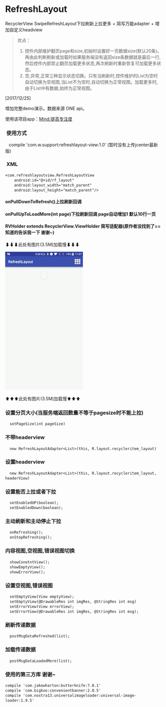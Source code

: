 # RefreshLayout
RecyclerView SwipeRefreshLayout下拉刷新上拉更多 + 简写万能adapter + 增加自定义headview

>优点：
>1. 控件内部维护翻页page和size,初始时设置好一页数据size(默认20条)。再由此判断刷新或加载时如果服务端没有返回size条数据就是最后一行,然后控件内部禁止翻页加载更多状态,再次刷新时重新恢复可加载更多状态。
>2. 空,异常,正常三种显示状态切换。只有当刷新时,控件维护的List<T>为空时自动切换为空视图,当List<T>不为空时,自动切换为正常视图。加载更多时,由于List<T>中有数据,始终为正常视图。

[2017/12/25]

增加完整demo演示。数据来源 ONE api。

使用该项目app：[Mind:提高专注度](https://www.coolapk.com/apk/146583)

###  使用方式 
    compile 'com.w.support:refreshlayout-view:1.0'  (暂时没有上传jcenter最新版)
    
###  XML
    <com.refreshlayoutview.RefreshLayoutView
        android:id="@+id/rf_layout"
        android:layout_width="match_parent"
        android:layout_height="match_parent"/>

#### onPullDownToRefresh()上拉刷新回调
#### onPullUpToLoadMore(int page)下拉刷新回调 page自动增加1  默认10行一页
#### RVHolder extends RecyclerView.ViewHolder 简写适配器(原作者没找到了== 知道的告诉我一下 谢谢~)

⬇⬇⬇此处有图片(3.5M)加载慢⬇⬇⬇

![github](https://raw.githubusercontent.com/FangWW/RefreshLayout/master/app/ezgif.com-resize.gif "github")

⬆⬆⬆此处有图片(3.5M)加载慢⬆⬆⬆

###  设置分页大小(当服务端返回数量不等于pagesize时不能上拉)
      setPageSize(int pageSize)

###  不带headerview
      new RefreshLayoutAdapter<List>(this, R.layout.recycleritem_layout)

###  设置headerview
      new RefreshLayoutAdapter<List>(this, R.layout.recycleritem_layout, headerView)

###  设置能否上拉或者下拉
      setEnabledUP(boolean);
      setEnabledDown(boolean);

###  主动刷新和主动停止下拉
      onRefreshing();
      onStopRefreshing();

###  内容视图,空视图,错误视图切换
      showConetntView();
      showEmptyView();
      showErrorView();

###  设置空视图,错误视图
      setEmptyView(View emptyView);
      setEmptyView(@DrawableRes int imgRes, @StringRes int msg) 
      setErrorView(View errorView);
      setErrorView(@DrawableRes int imgRes, @StringRes int msg);

###  刷新传递数据
      postMsgDataRefreshed(list);
      
###  加载传递数据
      postMsgDataLoadedMore(list);
      
###  使用的第三方库 谢谢~
    compile 'com.jakewharton:butterknife:7.0.1'
    compile 'com.bigkoo:convenientbanner:2.0.5'
    compile 'com.nostra13.universalimageloader:universal-image-loader:1.9.5'
